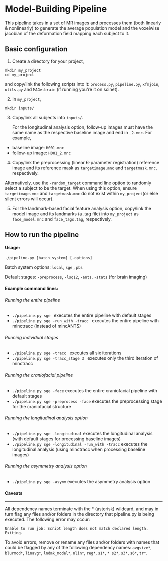Model-Building Pipeline
================================
This pipeline takes in a set of MR images and processes them (both linearly & nonlinearly) to generate the average 
population model and the voxelwise jacobian of the deformation field mapping each subject to it.

Basic configuration  
-------------------------
1. Create a directory for your project,
```
mkdir my_project
cd my_project
```
   and copy/link the following scripts into it: 
`process.py`, `pipeline.py`, `xfmjoin`, `utils.py` and `MAGetbrain` (if running you're it on scinet).

2. In `my_project`, 
```
mkdir inputs/
```

3. Copy/link all subjects into `inputs/`. 
     
	For the longitudinal analysis option, follow-up images must have the same name 	 as the respective baseline image and end in `_2.mnc`. For example, 
 * baseline image:  `H001.mnc`
 * follow-up image:  `H001_2.mnc`		

4. Copy/link the preprocessing (linear 6-parameter registration) reference image and its reference mask as `targetimage.mnc` and `targetmask.mnc`, respectively. 

  Alternatively, use the `-random_target` command line option to randomly select a subject to be the target. When using this option, ensure `targetimage.mnc` and `targetmask.mnc` do not exist within `my_project`(or else silent errors will occur).

5. For the landmark-based facial feature analysis option, copy/link the model image and its landmarks (a .tag file) into `my_project` as `face_model.mnc` and `face_tags.tag`, respectively.


How to run the pipeline 
-------------------------
#### Usage: 
```
./pipeline.py [batch_system] [-options]
```
Batch system options: `local`, `sge` , `pbs`

Default stages: `-preprocess`, `-lsq12`, `-ants`, `-stats` (for brain imaging)


#### Example command lines:

###### Running the entire pipeline 
 * `./pipeline.py sge `  executes the entire pipeline with default stages
 * `./pipeline.py sge -run_with -tracc ` executes the entire pipeline with minctracc (instead of mincANTS)

###### Running individual stages
 * `./pipeline.py sge -tracc ` executes all six iterations
 * `./pipeline.py sge -tracc_stage 3 ` executes only the third iteration of minctracc

###### Running the craniofacial pipeline
 * `./pipeline.py sge -face` executes the entire craniofacial pipeline with default stages 
 * `./pipeline.py sge -preprocess -face` executes the preprocessing stage for the craniofacial structure 


###### Running the longitudinal analysis option
 * `./pipeline.py sge -longitudinal` executes the longitudinal analysis (with default stages for processing baseline images)
 * `./pipeline.py sge -longitudinal -run_with -tracc` executes the longitudinal analysis (using minctracc when processing baseline images)

###### Running the asymmetry analysis option
 * `./pipeline.py sge -asymm` executes the asymmetry analysis option
  
 




#### Caveats 
-------------------
All dependency names terminate with the * (asterisk) wildcard, and may in turn flag any
files and/or folders in the directory that pipeline.py is being executed. The following error may occur:
    
    Unable to run job: Script length does not match declared length.
    Exiting.

To avoid errors, remove or rename any files and/or folders with names that could be flagged by 
any of the following dependency names: 
`avgsize*`, `blurmod*`, `linavg*`, `lndmk_model*`, `nlin*`, `reg*`, `s1*`, `* s2*`, `s3*`, `s6*`, `tr*`.
        
